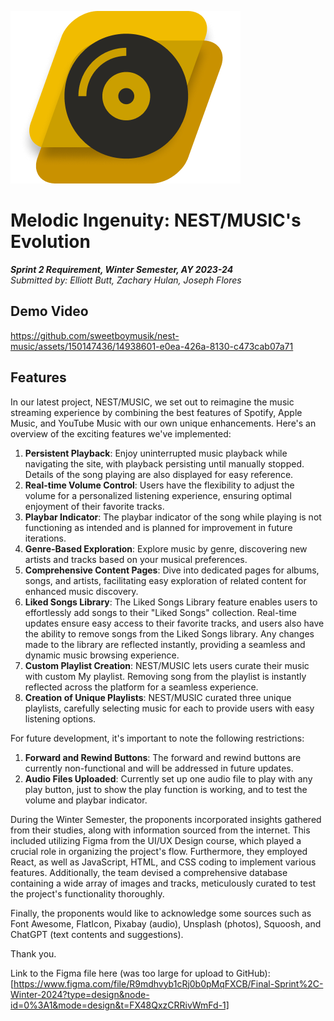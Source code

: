 ![image](https://raw.githubusercontent.com/sweetboymusik/nest-music/main/public/logo.png)

# **Melodic Ingenuity: NEST/MUSIC's Evolution**

**_Sprint 2 Requirement, Winter Semester, AY 2023-24_**  
_Submitted by: Elliott Butt, Zachary Hulan, Joseph Flores_

## Demo Video



https://github.com/sweetboymusik/nest-music/assets/150147436/14938601-e0ea-426a-8130-c473cab07a71



## Features

In our latest project, NEST/MUSIC, we set out to reimagine the music streaming experience by combining the best features of Spotify, Apple Music, and YouTube Music with our own unique enhancements. Here's an overview of the exciting features we've implemented:

1. **Persistent Playback**: Enjoy uninterrupted music playback while navigating the site, with playback persisting until manually stopped. Details of the song playing are also displayed for easy reference.
2. **Real-time Volume Control**: Users have the flexibility to adjust the volume for a personalized listening experience, ensuring optimal enjoyment of their favorite tracks.
3. **Playbar Indicator**: The playbar indicator of the song while playing is not functioning as intended and is planned for improvement in future iterations.
4. **Genre-Based Exploration**: Explore music by genre, discovering new artists and tracks based on your musical preferences.
5. **Comprehensive Content Pages**: Dive into dedicated pages for albums, songs, and artists, facilitating easy exploration of related content for enhanced music discovery.
6. **Liked Songs Library**: The Liked Songs Library feature enables users to effortlessly add songs to their "Liked Songs" collection. Real-time updates ensure easy access to their favorite tracks, and users also have the ability to remove songs from the Liked Songs library. Any changes made to the library are reflected instantly, providing a seamless and dynamic music browsing experience.
7. **Custom Playlist Creation**: NEST/MUSIC lets users curate their music with custom My playlist. Removing song from the playlist is instantly reflected across the platform for a seamless experience.
8. **Creation of Unique Playlists**: NEST/MUSIC curated three unique playlists, carefully selecting music for each to provide users with easy listening options.

For future development, it's important to note the following restrictions:

1. **Forward and Rewind Buttons**: The forward and rewind buttons are currently non-functional and will be addressed in future updates.
2. **Audio Files Uploaded**: Currently set up one audio file to play with any play button, just to show the play function is working, and to test the volume and playbar indicator.

During the Winter Semester, the proponents incorporated insights gathered from their studies, along with information sourced from the internet. This included utilizing Figma from the UI/UX Design course, which played a crucial role in organizing the project's flow. Furthermore, they employed React, as well as JavaScript, HTML, and CSS coding to implement various features. Additionally, the team devised a comprehensive database containing a wide array of images and tracks, meticulously curated to test the project's functionality thoroughly.

Finally, the proponents would like to acknowledge some sources such as Font Awesome, FlatIcon, Pixabay (audio), Unsplash (photos), Squoosh, and ChatGPT (text contents and suggestions).

Thank you.

Link to the Figma file here (was too large for upload to GitHub):
[https://www.figma.com/file/R9mdhvyb1cRj0b0pMqFXCB/Final-Sprint%2C-Winter-2024?type=design&node-id=0%3A1&mode=design&t=FX48QxzCRRivWmFd-1]
